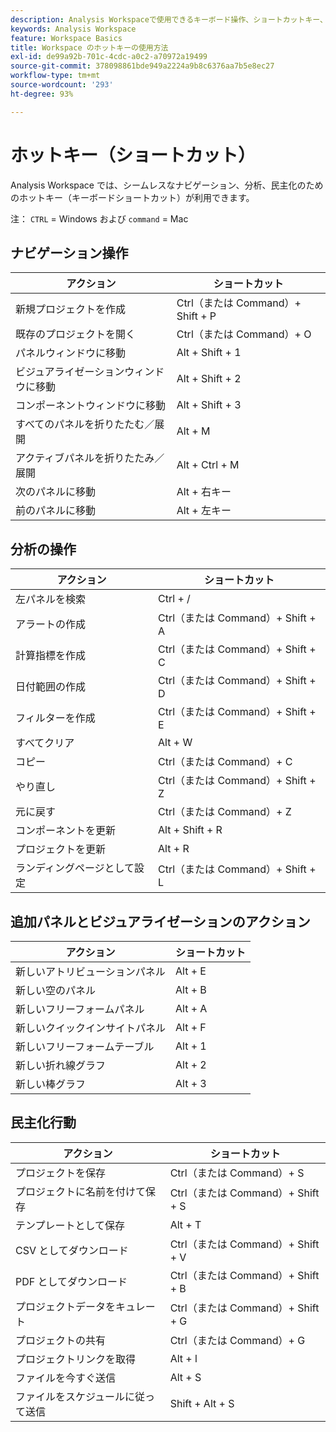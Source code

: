 ```yaml
---
description: Analysis Workspaceで使用できるキーボード操作、ショートカットキー、ポイント&クリックの動作について説明します。
keywords: Analysis Workspace
feature: Workspace Basics
title: Workspace のホットキーの使用方法
exl-id: de99a92b-701c-4cdc-a0c2-a70972a19499
source-git-commit: 378098861bde949a2224a9b8c6376aa7b5e8ec27
workflow-type: tm+mt
source-wordcount: '293'
ht-degree: 93%

---
```


# ホットキー（ショートカット）

Analysis Workspace では、シームレスなナビゲーション、分析、民主化のためのホットキー（キーボードショートカット）が利用できます。

注： `CTRL` = Windows および `command` = Mac

## ナビゲーション操作

| アクション | ショートカット |
|---|---|
| 新規プロジェクトを作成 | Ctrl（または Command）+ Shift + P |
| 既存のプロジェクトを開く | Ctrl（または Command）+ O |
| パネルウィンドウに移動 | Alt + Shift + 1 |
| ビジュアライゼーションウィンドウに移動 | Alt + Shift + 2 |
| コンポーネントウィンドウに移動 | Alt + Shift + 3 |
| すべてのパネルを折りたたむ／展開 | Alt + M |
| アクティブパネルを折りたたみ／展開 | Alt + Ctrl + M |
| 次のパネルに移動 | Alt + 右キー |
| 前のパネルに移動 | Alt + 左キー |

## 分析の操作

| アクション | ショートカット |
|---|---|
| 左パネルを検索 | Ctrl + / |
| アラートの作成 | Ctrl（または Command）+ Shift + A |
| 計算指標を作成 | Ctrl（または Command）+ Shift + C |
| 日付範囲の作成 | Ctrl（または Command）+ Shift + D |
| フィルターを作成 | Ctrl（または Command）+ Shift + E |
| すべてクリア | Alt + W |
| コピー | Ctrl（または Command）+ C |
| やり直し | Ctrl（または Command）+ Shift + Z |
| 元に戻す | Ctrl（または Command）+ Z |
| コンポーネントを更新 | Alt + Shift + R |
| プロジェクトを更新 | Alt + R |
| ランディングページとして設定 | Ctrl（または Command）+ Shift + L |

## 追加パネルとビジュアライゼーションのアクション

| アクション | ショートカット |
|---|---|
| 新しいアトリビューションパネル | Alt + E |
| 新しい空のパネル | Alt + B |
| 新しいフリーフォームパネル | Alt + A |
| 新しいクイックインサイトパネル | Alt + F |
| 新しいフリーフォームテーブル | Alt + 1 |
| 新しい折れ線グラフ | Alt + 2 |
| 新しい棒グラフ | Alt + 3 |

## 民主化行動

| アクション | ショートカット |
|---|---|
| プロジェクトを保存 | Ctrl（または Command）+ S |
| プロジェクトに名前を付けて保存 | Ctrl（または Command）+ Shift + S |
| テンプレートとして保存 | Alt + T |
| CSV としてダウンロード | Ctrl（または Command）+ Shift + V |
| PDF としてダウンロード | Ctrl（または Command）+ Shift + B |
| プロジェクトデータをキュレート | Ctrl（または Command）+ Shift + G |
| プロジェクトの共有 | Ctrl（または Command）+ G |
| プロジェクトリンクを取得 | Alt + l |
| ファイルを今すぐ送信 | Alt + S |
| ファイルをスケジュールに従って送信 | Shift + Alt + S |
